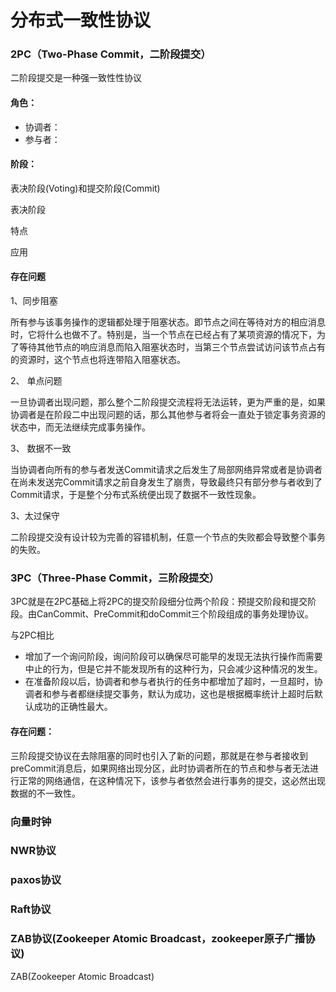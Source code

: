 # 分布式一致性协议







### 2PC（Two-Phase Commit，二阶段提交）

二阶段提交是一种强一致性性协议

#### 角色：

- 协调者：
- 参与者：

#### 阶段：

表决阶段(Voting)和提交阶段(Commit)

表决阶段



特点

应用



#### 存在问题

1、同步阻塞

所有参与该事务操作的逻辑都处理于阻塞状态。即节点之间在等待对方的相应消息时，它将什么也做不了。特别是，当一个节点在已经占有了某项资源的情况下，为了等待其他节点的响应消息而陷入阻塞状态时，当第三个节点尝试访问该节点占有的资源时，这个节点也将连带陷入阻塞状态。

2、 单点问题

一旦协调者出现问题，那么整个二阶段提交流程将无法运转，更为严重的是，如果协调者是在阶段二中出现问题的话，那么其他参与者将会一直处于锁定事务资源的状态中，而无法继续完成事务操作。

3、 数据不一致

当协调者向所有的参与者发送Commit请求之后发生了局部网络异常或者是协调者在尚未发送完Commit请求之前自身发生了崩贵，导致最终只有部分参与者收到了Commit请求，于是整个分布式系统便出现了数据不一致性现象。

3、太过保守

二阶段提交没有设计较为完善的容错机制，任意一个节点的失败都会导致整个事务的失败。



### 3PC（Three-Phase Commit，三阶段提交）

3PC就是在2PC基础上将2PC的提交阶段细分位两个阶段：预提交阶段和提交阶段。由CanCommit、PreCommit和doCommit三个阶段组成的事务处理协议。



与2PC相比

- 增加了一个询问阶段，询问阶段可以确保尽可能早的发现无法执行操作而需要中止的行为，但是它并不能发现所有的这种行为，只会减少这种情况的发生。
- 在准备阶段以后，协调者和参与者执行的任务中都增加了超时，一旦超时，协调者和参与者都继续提交事务，默认为成功，这也是根据概率统计上超时后默认成功的正确性最大。



#### 存在问题：

三阶段提交协议在去除阻塞的同时也引入了新的问题，那就是在参与者接收到preCommit消息后，如果网络出现分区，此时协调者所在的节点和参与者无法进行正常的网络通信，在这种情况下，该参与者依然会进行事务的提交，这必然出现数据的不一致性。



### 向量时钟



### NWR协议



###  paxos协议



### Raft协议



### ZAB协议(Zookeeper Atomic Broadcast，zookeeper原子广播协议)

ZAB(Zookeeper Atomic Broadcast)